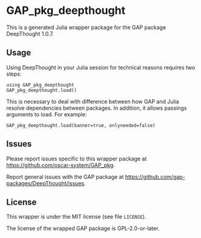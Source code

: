 # GAP_pkg_deepthought

This is a generated Julia wrapper package for the GAP package DeepThought 1.0.7.

## Usage

Using DeepThought in your Julia session for technical reasons requires two steps:

    using GAP_pkg_deepthought
    GAP_pkg_deepthought.load()

This is necessary to deal with difference between how GAP and Julia
resolve dependencies between packages. In addition, it allows passings
arguments to load. For example:

    GAP_pkg_deepthought.load(banner=true, onlyneeded=false)

## Issues

Please report issues specific to this wrapper package at <https://github.com/oscar-system/GAP_pkg>.

Report general issues with the GAP package at <https://github.com/gap-packages/DeepThought/issues>.

## License

This wrapper is under the MIT license (see file `LICENSE`).

The license of the wrapped GAP package is GPL-2.0-or-later.
